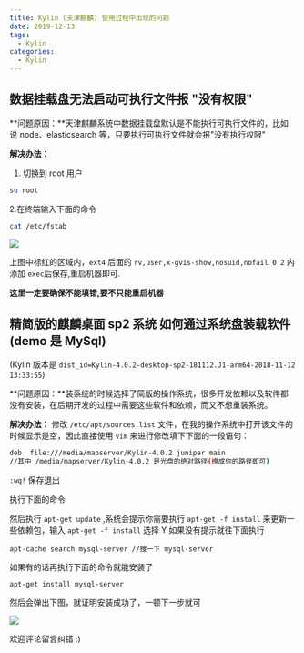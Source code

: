 ```yaml
---
title: Kylin (天津麒麟) 使用过程中出现的问题
date: 2019-12-13
tags:
  - Kylin
categories:
  - Kylin
---
```


## 数据挂载盘无法启动可执行文件报 "没有权限"

**问题原因：**天津麒麟系统中数据挂载盘默认是不能执行可执行文件的，比如说 node、elasticsearch 等，只要执行可执行文件就会报"没有执行权限"

**解决办法：**

1. 切换到 root 用户

```bash
su root
```

2.在终端输入下面的命令

```bash
cat /etc/fstab
```

![](http://lc-zltjehai.cn-n1.lcfile.com/2fa70056e984bc199390/kylin1-1.png)

上图中标红的区域内，`ext4` 后面的 `rv,user,x-gvis-show,nosuid,nofail 0 2`
内添加 `exec`后保存,重启机器即可.

**这里一定要确保不能填错,要不只能重启机器**

## 精简版的麒麟桌面 sp2 系统 如何通过系统盘装载软件(demo 是 MySql)

(Kylin 版本是 `dist_id=Kylin-4.0.2-desktop-sp2-181112.J1-arm64-2018-11-12 13:33:55`)

**问题原因：**装系统的时候选择了简版的操作系统，很多开发依赖以及软件都没有安装，在后期开发的过程中需要这些软件和依赖，而又不想重装系统。

**解决办法：** 修改 `/etc/apt/sources.list` 文件，在我的操作系统中打开该文件的时候显示是空，因此直接使用 `vim` 来进行修改填下下面的一段语句：

```bash
deb  file:///media/mapserver/Kylin-4.0.2 juniper main
//其中 /media/mapserver/Kylin-4.0.2 是光盘的绝对路径(换成你的路径即可)

```

`:wq!` 保存退出

执行下面的命令

然后执行 `apt-get update` ,系统会提示你需要执行 `apt-get -f install` 来更新一些依赖包，输入 `apt-get -f install` 选择 Y
如果没有提示就往下面执行

```shell
apt-cache search mysql-server //搜一下 mysql-server

```
如果有的话再执行下面的命令就能安装了

```shell
apt-get install mysql-server
```


然后会弹出下图，就证明安装成功了，一顿下一步就可

![](http://lc-zltjehai.cn-n1.lcfile.com/055afb0cdf71960417b7/kylin1-2.jpg)

欢迎评论留言纠错 :)
